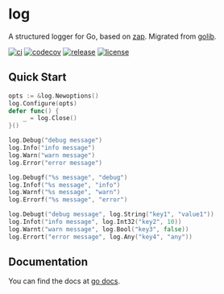 # log

A structured logger for Go, based on [zap](https://github.com/uber-go/zap). 
Migrated from [golib](https://github.com/shipengqi/golib).

[![ci](https://github.com/shipengqi/log/actions/workflows/ci.yml/badge.svg)](https://github.com/shipengqi/log/actions/workflows/ci.yml)
[![codecov](https://codecov.io/gh/shipengqi/log/branch/main/graph/badge.svg?token=CQKD0I63DQ)](https://codecov.io/gh/shipengqi/log)
[![release](https://img.shields.io/github/release/shipengqi/log.svg)](https://github.com/shipengqi/log/releases)
[![license](https://img.shields.io/github/license/shipengqi/log)](https://github.com/shipengqi/log/blob/main/LICENSE)

## Quick Start

```go
opts := &log.Newoptions()
log.Configure(opts)
defer func() {
    _ = log.Close()
}()

log.Debug("debug message")
log.Info("info message")
log.Warn("warn message")
log.Error("error message")

log.Debugf("%s message", "debug")
log.Infof("%s message", "info")
log.Warnf("%s message", "warn")
log.Errorf("%s message", "error")

log.Debugt("debug message", log.String("key1", "value1"))
log.Infot("info message", log.Int32("key2", 10))
log.Warnt("warn message", log.Bool("key3", false))
log.Errort("error message", log.Any("key4", "any"))
```

## Documentation

You can find the docs at [go docs](https://pkg.go.dev/github.com/shipengqi/log).
